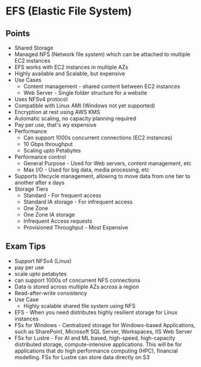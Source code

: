 # EFS (Elastic File System)

## Points

- Shared Storage
- Managed NFS (Network file system) which can be attached to multiple EC2 instances
- EFS works with EC2 instances in multiple AZs
- Highly available and Scalable, but expensive
- Use Cases
  - Content management - shared content between EC2 instances
  - Web Server - Single folder structure for a website
- Uses NFSv4 protocol
- Compatible with Linux AMI (Windows not yet supported)
- Encryption at rest using AWS KMS
- Automatic scaling, no capacity planning required
- Pay per use, that's wy expensive
- Performance
  - Can support 1000s concurrent connections (EC2 instances)
  - 10 Gbps throughput
  - Scaling upto Petabytes
- Performance control
  - General Purpose - Used for Web servers, content management, etc
  - Max I/O - Used for big data, media processing, etc
- Supports lifecycle management, allowing to move data from one tier to another after x days
- Storage Tiers
  - Standard - For frequent access
  - Standard IA storage - For infrequent access
  - One Zone
  - One Zone IA storage
  - Infrequent Access requests
  - Provisioned Throughput - Most Expensive

## Exam Tips

- Support NFSv4 (Linux)
- pay per use
- scale upto petabytes
- can support 1000s of concurrent NFS connections
- Data is stored across multiple AZs across a region
- Read-after-write consistency
- Use Case
  - Highly scalable shared file system using NFS
- EFS - When you need distributes highly resilient storage for Linux instances
- FSx for Windows - Centralized storage for Windows-based Applications, such as SharePoint, Microsoft SQL Server, Workspaces, IIS Web Server
- FSx for Lustre - For AI and ML based, high-speed, high-capacity distributed storage, compute-intensive applications. This will be for applications that do high performance computing (HPC), financial modelling. FSx for Lustre can store data directly on S3
